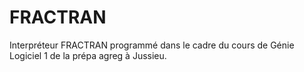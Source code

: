 # FRACTRAN

Interpréteur FRACTRAN programmé dans le cadre du cours de Génie Logiciel 1 de la prépa agreg à Jussieu.
